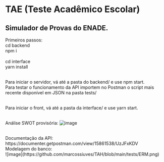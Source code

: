 # TAE (Teste Acadêmico Escolar)

## Simulador de Provas do ENADE.
Primeiros passos: <br/>
cd backend <br/>
npm i <br/><br/>
cd interface <br/>
yarn install <br/><br/>

Para iniciar o servidor, vá até a pasta do backend/ e use npm start. <br/>
Para testar o funcionamento da API importem no Postman o script mais recente disponível em JSON na pasta tests/ <br/><br/>

Para iniciar o front, vá até a pasta da interface/ e use yarn start. <br/><br/>

Análise SWOT provisória:
![image](https://user-images.githubusercontent.com/78800453/161669976-70d1401a-6fba-4ff2-8d22-31103d0316de.png)

<br/>
Documentação da API: 
</br>
https://documenter.getpostman.com/view/15861538/UzJFxKDV

<br/>
Modelagem do banco:
</br>
![image](https://github.com/marcossiuves/TAH/blob/main/tests/ERM.png)
